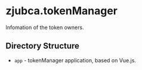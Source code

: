 # zjubca.tokenManager
Infomation of the token owners.

## Directory Structure

- `app` - tokenManager application, based on Vue.js.
